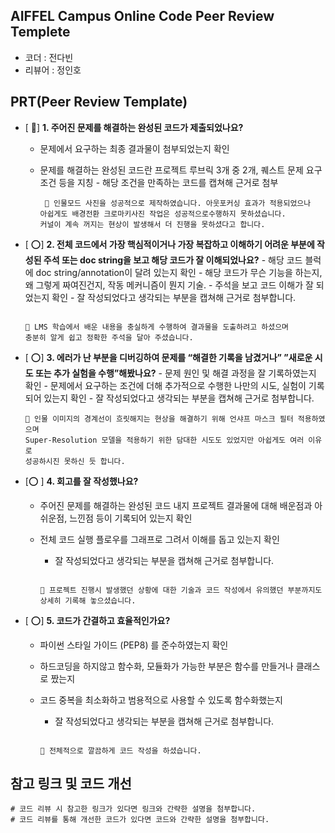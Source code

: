 ## AIFFEL Campus Online Code Peer Review Templete

- 코더 : 전다빈
- 리뷰어 : 정인호

## PRT(Peer Review Template)

- [ 🔺] **1. 주어진 문제를 해결하는 완성된 코드가 제출되었나요?**

  - 문제에서 요구하는 최종 결과물이 첨부되었는지 확인
  - 문제를 해결하는 완성된 코드란 프로젝트 루브릭 3개 중 2개,
    퀘스트 문제 요구조건 등을 지칭 - 해당 조건을 만족하는 코드를 캡쳐해 근거로 첨부

    ```
     🔴 인물모드 사진을 성공적으로 제작하였습니다. 아웃포커싱 효과가 적용되었으나
    아쉽게도 배경전환 크로마키사진 작업은 성공적으로수행하지 못하셨습니다.
    커널이 계속 꺼지는 현상이 발생해서 더 진행을 못하셨다고 합니다.

    ```

- [ ⭕️] **2. 전체 코드에서 가장 핵심적이거나 가장 복잡하고 이해하기 어려운 부분에 작성된
  주석 또는 doc string을 보고 해당 코드가 잘 이해되었나요?** - 해당 코드 블럭에 doc string/annotation이 달려 있는지 확인 - 해당 코드가 무슨 기능을 하는지, 왜 그렇게 짜여진건지, 작동 메커니즘이 뭔지 기술. - 주석을 보고 코드 이해가 잘 되었는지 확인 - 잘 작성되었다고 생각되는 부분을 캡쳐해 근거로 첨부합니다.

  ```

  🔴 LMS 학습에서 배운 내용을 충실하게 수행하여 결과물을 도출하려고 하셨으며
  충분히 알게 쉽고 정확한 주석을 달아 주셨습니다.

  ```

- [ ⭕️] **3. 에러가 난 부분을 디버깅하여 문제를 “해결한 기록을 남겼거나”
  ”새로운 시도 또는 추가 실험을 수행”해봤나요?** - 문제 원인 및 해결 과정을 잘 기록하였는지 확인 - 문제에서 요구하는 조건에 더해 추가적으로 수행한 나만의 시도,
  실험이 기록되어 있는지 확인 - 잘 작성되었다고 생각되는 부분을 캡쳐해 근거로 첨부합니다.

  ```
  🔴 인물 이미지의 경계선이 흐릿해지는 현상을 해결하기 위해 언샤프 마스크 필터 적용하였으며
  Super-Resolution 모델을 적용하기 위한 담대한 시도도 있었지만 아쉽게도 여러 이유로
  성공하시진 못하신 듯 합니다.

  ```

- [⭕️ ] **4. 회고를 잘 작성했나요?**

  - 주어진 문제를 해결하는 완성된 코드 내지 프로젝트 결과물에 대해
    배운점과 아쉬운점, 느낀점 등이 기록되어 있는지 확인
  - 전체 코드 실행 플로우를 그래프로 그려서 이해를 돕고 있는지 확인

    - 잘 작성되었다고 생각되는 부분을 캡쳐해 근거로 첨부합니다.

    ```

    🔴 프로젝트 진행시 발생했던 상황에 대한 기술과 코드 작성에서 유의했던 부분까지도
    상세히 기록해 놓으셨습니다.

    ```

- [ ⭕️] **5. 코드가 간결하고 효율적인가요?**

  - 파이썬 스타일 가이드 (PEP8) 를 준수하였는지 확인
  - 하드코딩을 하지않고 함수화, 모듈화가 가능한 부분은 함수를 만들거나 클래스로 짰는지
  - 코드 중복을 최소화하고 범용적으로 사용할 수 있도록 함수화했는지

    - 잘 작성되었다고 생각되는 부분을 캡쳐해 근거로 첨부합니다.

    ```

    🔴 전체적으로 깔끔하게 코드 작성을 하셨습니다.

    ```

## 참고 링크 및 코드 개선

```
# 코드 리뷰 시 참고한 링크가 있다면 링크와 간략한 설명을 첨부합니다.
# 코드 리뷰를 통해 개선한 코드가 있다면 코드와 간략한 설명을 첨부합니다.
```

